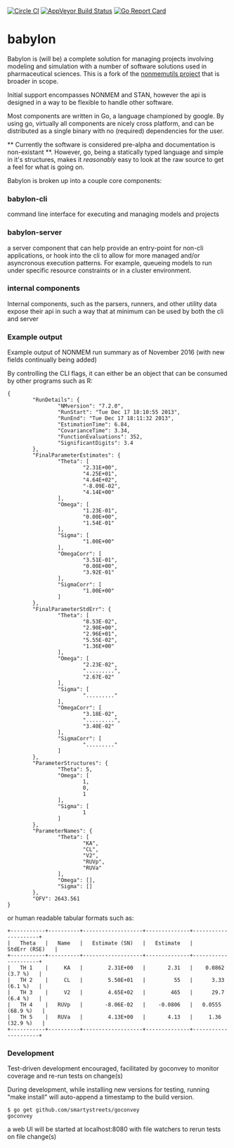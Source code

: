[![Circle CI](https://circleci.com/gh/metrumresearchgroup/babylon.svg?style=svg)](https://circleci.com/gh/metrumresearchgroup/babylon)
[![AppVeyor Build Status](https://ci.appveyor.com/api/projects/status/github/metrumresearchgroup/babylon?branch=master&svg=true)](https://ci.appveyor.com/project/metrumresearchgroup/babylon)
[![Go Report Card](https://goreportcard.com/badge/github.com/metrumresearchgroup/babylon)](https://goreportcard.com/report/github.com/metrumresearchgroup/babylon)

# babylon

Babylon is (will be) a complete solution for managing projects involving modeling and simulation with a number 
of software solutions used in pharmaceutical sciences. 
This is a fork of the [nonmemutils project](https://github.com/dpastoor/nonmemutils) that is broader in scope.

Initial support encompasses NONMEM and STAN, however the api is designed in a way to be flexible to handle other software.

Most components are written in Go, a language championed by google. By using go, virtually all components are nicely cross platform,
 and can be distributed as a single binary with no (required) dependencies for the user.

** Currently the software is considered pre-alpha and documentation is non-existant **. However, go, 
being a statically typed language and simple in it's structures, 
makes it _reasonably_ easy to look at the raw source to get a feel for what is going on.

Babylon is broken up into a couple core components:

### babylon-cli

command line interface for executing and managing models and projects

### babylon-server

a server component that can help provide an entry-point for non-cli applications, or hook into the 
cli to allow for more managed and/or asyncronous execution patterns. For example, queueing models
to run under specific resource constraints or in a cluster environment.

### internal components

Internal components, such as the parsers, runners, and other utility data expose their
api in such a way that at minimum can be used by both the cli and server

### Example output

Example output of NONMEM run summary as of November 2016 (with new fields continually being added)

By controlling the CLI flags, it can either be an object that can be consumed by other programs such as R:

```
{                                                                     
        "RunDetails": {                                               
                "NMversion": "7.2.0",                                 
                "RunStart": "Tue Dec 17 18:10:55 2013",               
                "RunEnd": "Tue Dec 17 18:11:32 2013",                 
                "EstimationTime": 6.84,                               
                "CovarianceTime": 3.34,                               
                "FunctionEvaluations": 352,                           
                "SignificantDigits": 3.4                              
        },                                                            
        "FinalParameterEstimates": {                                  
                "Theta": [                                            
                        "2.31E+00",                                   
                        "4.25E+01",                                   
                        "4.64E+02",                                   
                        "-8.09E-02",                                  
                        "4.14E+00"                                    
                ],                                                    
                "Omega": [                                            
                        "1.23E-01",                                   
                        "0.00E+00",                                   
                        "1.54E-01"                                    
                ],                                                    
                "Sigma": [                                            
                        "1.00E+00"                                    
                ],                                                    
                "OmegaCorr": [                                        
                        "3.51E-01",                                   
                        "0.00E+00",                                   
                        "3.92E-01"                                    
                ],                                                    
                "SigmaCorr": [                                        
                        "1.00E+00"                                    
                ]                                                     
        },                                                            
        "FinalParameterStdErr": {                                     
                "Theta": [                                            
                        "8.53E-02",                                   
                        "2.90E+00",                                   
                        "2.96E+01",                                   
                        "5.55E-02",                                   
                        "1.36E+00"                                    
                ],                                                    
                "Omega": [                                            
                        "2.23E-02",                                   
                        ".........",                                  
                        "2.67E-02"                                    
                ],                                                    
                "Sigma": [                                            
                        "........."                                   
                ],                                                    
                "OmegaCorr": [                                        
                        "3.18E-02",                                   
                        ".........",                                  
                        "3.40E-02"                                    
                ],                                                    
                "SigmaCorr": [                                        
                        "........."                                   
                ]                                                     
        },                                                            
        "ParameterStructures": {                                      
                "Theta": 5,                                           
                "Omega": [                                            
                        1,                                            
                        0,                                            
                        1                                             
                ],                                                    
                "Sigma": [                                            
                        1                                             
                ]                                                     
        },                                                            
        "ParameterNames": {                                           
                "Theta": [                                            
                        "KA",                                         
                        "CL",                                         
                        "V2",                                         
                        "RUVp",                                       
                        "RUVa"                                        
                ],                                                    
                "Omega": [],                                          
                "Sigma": []                                           
        },                                                            
        "OFV": 2643.561                                               
}    
```

or human readable tabular formats such as:

```
+-----------+----------+-------------------+--------------+---------------------+
|   Theta   |   Name   |   Estimate (SN)   |   Estimate   |      StdErr (RSE)   |
+-----------+----------+-------------------+--------------+---------------------+
|   TH 1    |     KA   |        2.31E+00   |       2.31   |    0.0862 (3.7 %)   |
|   TH 2    |     CL   |        5.50E+01   |         55   |      3.33 (6.1 %)   |
|   TH 3    |     V2   |        4.65E+02   |        465   |      29.7 (6.4 %)   |
|   TH 4    |   RUVp   |       -8.06E-02   |    -0.0806   |   0.0555 (68.9 %)   |
|   TH 5    |   RUVa   |        4.13E+00   |       4.13   |     1.36 (32.9 %)   |
+-----------+----------+-------------------+--------------+---------------------+
```


### Development

Test-driven development encouraged, facilitated by goconvey to monitor coverage
and re-run tests on change(s)

During development, while installing new versions for testing, running "make install" will auto-append a timestamp to the build version.

```
$ go get github.com/smartystreets/goconvey
goconvey 
```

a web UI will be started at localhost:8080 with file watchers to rerun tests on 
file change(s)
